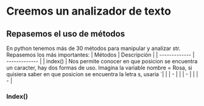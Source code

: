 # Creemos un analizador de texto

## Repasemos el uso de métodos
En python tenemos más de 30 métodos para manipular y analizar str. Repasemos los más importantes:
| Métodos | Descripción |
| ------------- | ------------- |
| index()  | Nos permite conocer en que posicion se encuentra un caracter, hay dos formas de uso. Imagina la variable nombre = Rosa, si quisiera saber en que posicion se encuentra la letra s, usaria `|
|  | - |
|  | - |
|  | - |
### Index()
